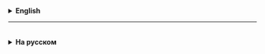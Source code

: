 <details>
  <summary style="cursor: pointer;"><b>English</b></summary>

# JCF: Map

## Map - briefly
Another part of JCF is the Map interface.

Map<K, V> is an interface that defines functionality for a data structure of type set of key-value pairs.
Key is a key, a unique element of a set.
Value is a value, some value from the collection.

All keys in maps are unique.

**Attention!!!**
Maps are not iterable over an object of type Map<K, V>, since Map does not inherit Iterable.
A Map can be iterated over multiple keys or values.

The main methods of the Map interface are given in the JCF presentation.

By analogy with sets, there are two types of maps: HashMap and TreeMap.

-------------------------------------------------- ------------

## Map - details

Inside the Map structure/collection, data is stored in the “key” - “value” format, that is, in pairs.
Any complex(?) types can act as both keys and values
- numbers, strings or even objects of other classes.
  ATTENTION!!! The key must be **unique**!

What does **Hash** have to do with it?
Hash is calculated for the key and stored in the Hash table.
Internally, HashMap stores elements in a table like this:
Hash(key) | Meaning
Hash(key) | Meaning
...
Key hash calculation **provides guaranteed speed of access to the element**
(pair of values) in the collection.
There is a possibility that the key hashes will match.
This situation is called a **collision**. HashMap takes care of this situation,
creating a LinkedList (see below).
Moreover, a HashMap can have two or more matching values ​​(but not key!)
collection elements.

**Examples of Maps (useful key-value pairs):**
address - all residents at this address
article - quantity of this in stock
name - number of such names in the group
word - number of repetitions in speech
what is searched for - number of search results
...

#### Operations with HashMap elements
nameMap.put (key , value) - adding and **updating** an element
nameMap.get (key) - getting value by key
nameMap.remove (key) - removing a value by key
nameMap.size() - getting the size (number) of elements


#### Syntax for creating a new Map
Map<keyType, valueType> nameMap = new HashMap<keyType, valueType>();
Map<keyType, valueType> nameMap = new TreeMap<keyType, valueType>();

#### Loop through HashMap elements
// Print keys - pass through all keys
for (String key : nameMap.keySet()) {
System.out.println(key);
}

// Print values - pass through all values
for (String value : nameMap.values()) {
System.out.println(value);
}

// Print keys and values - pass through all keys and their values
for (String key : nameMap.keySet()) {
System.out.println("key: " + key + " value: " + nameHashMap.get(i));
}

There are no numerical indexes, as in arrays or lists, in HashMap - element access
collections are carried out using a **key** (I remind you that it must be unique).


</details>

<hr>

<details style="padding-top: 18px">
  <summary style="cursor: pointer;"><b>На русском</b></summary>

# JСF: Map

## Map - кратко
Еще одной частью JCF является интерфейс Map.

Map<K, V> это интерфейс определяющий функциональность для структуры данных типа множество пар ключ-значение.
Key - это ключ, уникальный элемент множества.
Value - это значение, какое-то значение из коллекции.

Все ключи в мапах являются уникальными. 

**Внимание!!!**
Мапы не итерируемы по объекту типа Map<K, V>, так как Map не наследует Iterable.
Map можно итерировать по множеству ключей или по значениям.

Основные методы интерфейса Map приведены в презентации по JCF.

По аналогии с сетами, имеются две разновидности мап: HashMap и TreeMap.

--------------------------------------------------------------

## Map - подробно 

Внутри структуры/коллекции Map данные хранятся в формате "ключ" - "значение", то есть по парам.
И в качестве ключей, и в качестве значений могут выступать любые сложные(?) типы
— числа, строки или даже объекты других классов.
ВНИМАНИЕ!!! Ключ должен быть **уникален**!

А при чем здесь **Hash**?
Hash вычисляется для ключа и храниться в Hash-таблице.
Внутри себя HashMap хранит элементы в таблице вида:
Hash (ключа) | Значение
Hash (ключа) | Значение
...
Вычисление хеша ключа **обеспечивает гарантированную скорость доступа к элементу**
(паре значений) в коллекции.
Вероятность, что хеши ключей совпадут, имеется.
Такая ситуация называется **коллизией**. Эту ситуацию HashMap берет на себя,
создавая связанный список LinkedList (см. ниже).
При этом в HashMap могут быть два и более совпадающих по значению (но не по ключу!)
элементов коллекции.

**Примеры Map(мапов) (полезные пары ключ - значение):**
адрес - все жильцы по этому адресу
артикул - количество этого на складе
имя - кол-во таких имен в группе
слово - кол-во повторений в речи
что ищется в поиске - кол-во результатов поиска
...

#### Операции с элементами HashMap
nameMap.put (key , value) - добавление и **обновление** элемента
nameMap.get (key) - получение значения по ключу
nameMap.remove (key) - удаление значения по ключу
nameMap.size () - получение размера (количества) элементов


#### Синтаксис создания новой Map
Map<keyType, valueType> nameMap = new HashMap<keyType, valueType>();
Map<keyType, valueType> nameMap = new TreeMap<keyType, valueType>();

#### Цикл по элементам HashMap
// Print keys - проход по всем ключам
for (String key : nameMap.keySet()) {
System.out.println(key);
}

// Print values - проход по всем значениям
for (String value : nameMap.values()) {
System.out.println(value);
}

// Print keys and values - проход по всем ключам и их значениям
for (String key : nameMap.keySet()) {
System.out.println("key: " + key + " value: " + nameHashMap.get(i));
}

Номерных индексов, как в массивах или списках, в HashMap нет — доступ к элементу
коллекции осуществляется по **ключу** (напоминаю, что он должен быть уникальным).


</details>






